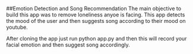 ##Emotion Detection and Song Recommendation
The main objective to build this app was to remove loneliness anyoe is facing.
This app detects the mood of the user and then suggests song according to their mood on youtube.

After cloning the app just run python app.py and then this will record your facial emotion and then suggest song accordingly.
